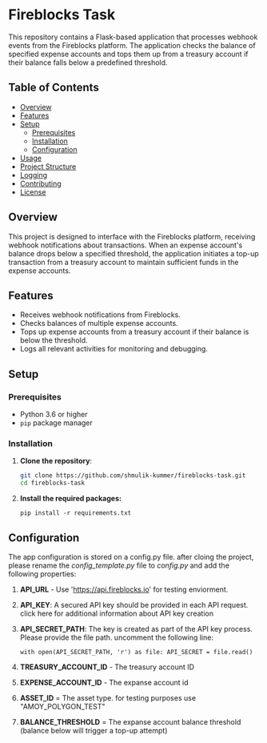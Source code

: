 # Fireblocks Task

This repository contains a Flask-based application that processes webhook events from the Fireblocks platform. The application checks the balance of specified expense accounts and tops them up from a treasury account if their balance falls below a predefined threshold.

## Table of Contents

- [Overview](#overview)
- [Features](#features)
- [Setup](#setup)
  - [Prerequisites](#prerequisites)
  - [Installation](#installation)
  - [Configuration](#configuration)
- [Usage](#usage)
- [Project Structure](#project-structure)
- [Logging](#logging)
- [Contributing](#contributing)
- [License](#license)

## Overview

This project is designed to interface with the Fireblocks platform, receiving webhook notifications about transactions. When an expense account's balance drops below a specified threshold, the application initiates a top-up transaction from a treasury account to maintain sufficient funds in the expense accounts.

## Features

- Receives webhook notifications from Fireblocks.
- Checks balances of multiple expense accounts.
- Tops up expense accounts from a treasury account if their balance is below the threshold.
- Logs all relevant activities for monitoring and debugging.

## Setup

### Prerequisites

- Python 3.6 or higher
- `pip` package manager

### Installation

1. **Clone the repository**:

   ```sh
   git clone https://github.com/shmulik-kummer/fireblocks-task.git
   cd fireblocks-task

2. **Install the required packages:**

    `pip install -r requirements.txt`

## Configuration
The app configuration is stored on a config.py file. after cloing the project, please rename the _config_template.py_ file to _config.py_ and add the following properties:

1. **API_URL** - Use 'https://api.fireblocks.io' for testing enviorment.
2. **API_KEY**: A secured API key should be provided in each API request. click here for additional information about API key creation
3. **API_SECRET_PATH**: The key is created as part of the API key process. Please provide the file path. uncomment the following line:

     `with open(API_SECRET_PATH, 'r') as file:
       API_SECRET = file.read()`

4. **TREASURY_ACCOUNT_ID** - The treasury account ID
5. **EXPENSE_ACCOUNT_ID** - The expanse account id
6. **ASSET_ID** = The asset type. for testing purposes use "AMOY_POLYGON_TEST"
7. **BALANCE_THRESHOLD** = The expanse account balance threshold (balance below will trigger a top-up attempt)



